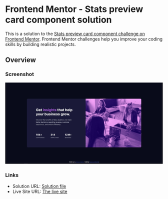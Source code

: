 # Frontend Mentor - Stats preview card component solution

This is a solution to the [Stats preview card component challenge on Frontend Mentor](https://www.frontendmentor.io/challenges/stats-preview-card-component-8JqbgoU62). Frontend Mentor challenges help you improve your coding skills by building realistic projects.

## Overview

### Screenshot

![](./screenshot/stats-preview-card.jpg)

### Links

-   Solution URL: [Solution file](https://github.com/OussamaZouaine/Front-end-mentor-challenges/tree/main/stats-preview-card-component-main)
-   Live Site URL: [The live site](https://oussamazouaine.github.io/Front-end-mentor-challenges/stats-preview-card-component-main/index.html)
